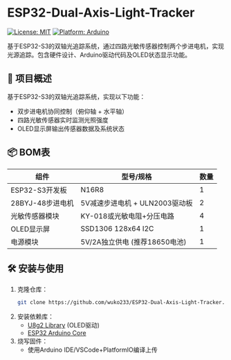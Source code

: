 # ESP32-Dual-Axis-Light-Tracker

[![License: MIT](https://img.shields.io/badge/License-MIT-yellow.svg)](https://opensource.org/licenses/MIT)
[![Platform: Arduino](https://img.shields.io/badge/Platform-Arduino-00979D.svg)](https://www.arduino.cc/)

基于ESP32-S3的双轴光追踪系统，通过四路光敏传感器控制两个步进电机，实现光源追踪。包含硬件设计、Arduino驱动代码及OLED状态显示功能。

## 📖 项目概述
基于ESP32-S3的双轴光追踪系统，实现以下功能：
- 双步进电机协同控制（俯仰轴 + 水平轴）
- 四路光敏传感器实时监测光照强度
- OLED显示屏输出传感器数据及系统状态

## 📦 BOM表
| 组件                | 型号/规格                   | 数量 |
|---------------------|----------------------------|------|
| ESP32-S3开发板       | N16R8                 | 1    |
| 28BYJ-48步进电机     | 5V减速步进电机 + ULN2003驱动板 | 2    |
| 光敏传感器模块       | KY-018或光敏电阻+分压电路    | 4    |
| OLED显示屏           | SSD1306 128x64 I2C         | 1    |
| 电源模块             | 5V/2A独立供电 (推荐18650电池) | 1    |

## 🛠️ 安装与使用

1. 克隆仓库：
   ```bash
   git clone https://github.com/wuko233/ESP32-Dual-Axis-Light-Tracker.git
   ```
2. 安装依赖库：
   - [U8g2 Library](https://github.com/olikraus/u8g2) (OLED驱动)
   - [ESP32 Arduino Core](https://github.com/espressif/arduino-esp32)
3. 烧写固件：
   - 使用Arduino IDE/VSCode+PlatformIO编译上传

